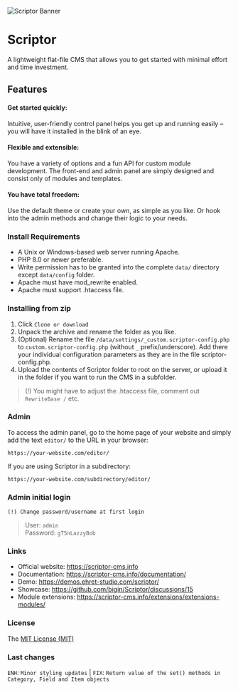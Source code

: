 ![Scriptor Banner](https://scriptor-cms.info/data/uploads/scriptor-banner-21.png)

# Scriptor   
A lightweight flat-file CMS that allows you to get started with minimal effort and time investment.

## Features   
#### Get started quickly: 
Intuitive, user-friendly control panel helps you get up and running easily – you will have it installed in the blink of an eye.   

#### Flexible and extensible:
You have a variety of options and a fun API for custom module development. The front-end and admin panel are simply designed and consist only of modules and templates.

#### You have total freedom:
Use the default theme or create your own, as simple as you like. Or hook into the admin methods and change their logic to your needs.


### Install Requirements
- A Unix or Windows-based web server running Apache.   
- PHP 8.0 or newer preferable.   
- Write permission has to be granted into the complete `data/` directory except `data/config` folder.   
- Apache must have mod_rewrite enabled.   
- Apache must support .htaccess file.   
    
### Installing from zip
1. Click `Clone or download`
2. Unpack the archive and rename the folder as you like.
3. (Optional) Rename the file `/data/settings/_custom.scriptor-config.php` to `custom.scriptor-config.php` (without `_` prefix/underscore). Add there your individual configuration parameters as they are in the file scriptor-config.php. 
4. Upload the contents of Scriptor folder to root on the server, or upload it in the folder if you want to run the CMS in a subfolder.
   
> (!) You might have to adjust the .htaccess file, comment out `RewriteBase /` etc.    

### Admin
To access the admin panel, go to the home page of your website and simply add the text `editor/` to the URL in your browser: 
```
https://your-website.com/editor/
```

If you are using Scriptor in a subdirectory: 
```
https://your-website.com/subdirectory/editor/
```

### Admin initial login  
`(!) Change password/username at first login`  
> User: `admin`   
> Password: `gT5nLazzyBob`

### Links   
- Official website: https://scriptor-cms.info   
- Documentation: https://scriptor-cms.info/documentation/    
- Demo: https://demos.ehret-studio.com/scriptor/      
- Showcase: https://github.com/bigin/Scriptor/discussions/15      
- Module extensions: https://scriptor-cms.info/extensions/extensions-modules/     

### License
The [MIT License (MIT)](https://github.com/bigin/Scriptor/blob/master/LICENSE)

### Last changes
`ENH`: `Minor styling updates` | `FIX`: `Return value of the set() methods in Category, Field and Item objects`